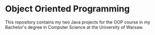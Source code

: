 # Object Oriented Programming

This repository contains my two Java projects for the OOP course in my Bachelor's degree in Computer Science at the University of Warsaw.
